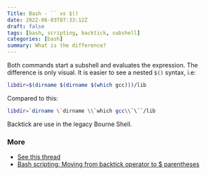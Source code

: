 ```yaml
---
Title: Bash - `` vs $()
date: 2022-06-03T07:33:12Z
draft: false
tags: [bash, scripting, backtick, subshell]
categories: [bash]
summary: What is the difference?
---
```

Both commands start a subshell and evaluates the expression.  The difference is only visual. It is easier to see a nested `$()` syntax, i.e:

```bash
libdir=$(dirname $(dirname $(which gcc)))/lib
```

Compared to this:

```bash
libdir=`dirname \`dirname \\`which gcc\\`\``/lib
```

Backtick are use in the legacy Bourne Shell.

### More
* [See this thread](https://stackoverflow.com/questions/9449778/what-is-the-benefit-of-using-instead-of-backticks-in-shell-scripts)
* [Bash scripting: Moving from backtick operator to $ parentheses](https://www.redhat.com/sysadmin/backtick-operator-vs-parens)

